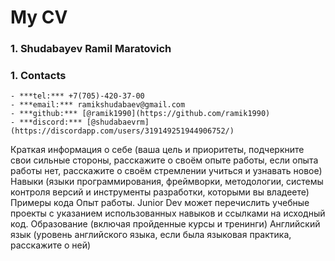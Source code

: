 # My CV

### 1. Shudabayev Ramil Maratovich
### 1. Contacts
    - ***tel:*** +7(705)-420-37-00
    - ***email:*** ramikshudabaev@gmail.com
    - ***github:*** [@ramik1990](https://github.com/ramik1990)
    - ***discord:*** [@shudabaevrm](https://discordapp.com/users/319149251944906752/)



Краткая информация о себе (ваша цель и приоритеты, подчеркните свои сильные стороны, расскажите о своём опыте работы, если опыта работы нет, расскажите о своём стремлении учиться и узнавать новое)
Навыки (языки программирования, фреймворки, методологии, системы контроля версий и инструменты разработки, которыми вы владеете)
Примеры кода
Опыт работы. Junior Dev может перечислить учебные проекты с указанием использованных навыков и ссылками на исходный код.
Образование (включая пройденные курсы и тренинги)
Английский язык (уровень английского языка, если была языковая практика, расскажите о ней)